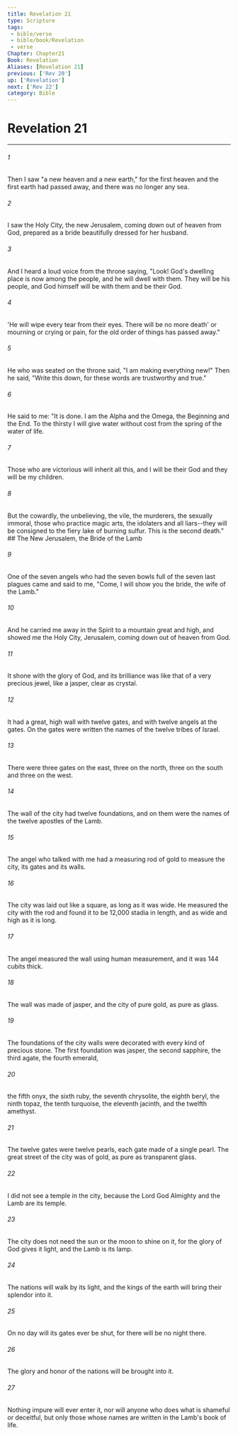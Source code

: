 ```yaml
---
title: Revelation 21
type: Scripture
tags:
 - bible/verse
 - bible/book/Revelation
 - verse
Chapter: Chapter21
Book: Revelation
Aliases: [Revelation 21]
previous: ['Rev 20']
up: ['Revelation']
next: ['Rev 22']
category: Bible
---
```

# Revelation 21

***


###### 1 
Then I saw "a new heaven and a new earth," for the first heaven and the first earth had passed away, and there was no longer any sea. 

###### 2 
I saw the Holy City, the new Jerusalem, coming down out of heaven from God, prepared as a bride beautifully dressed for her husband. 

###### 3 
And I heard a loud voice from the throne saying, "Look! God's dwelling place is now among the people, and he will dwell with them. They will be his people, and God himself will be with them and be their God. 

###### 4 
'He will wipe every tear from their eyes. There will be no more death' or mourning or crying or pain, for the old order of things has passed away." 

###### 5 
He who was seated on the throne said, "I am making everything new!" Then he said, "Write this down, for these words are trustworthy and true." 

###### 6 
He said to me: "It is done. I am the Alpha and the Omega, the Beginning and the End. To the thirsty I will give water without cost from the spring of the water of life. 

###### 7 
Those who are victorious will inherit all this, and I will be their God and they will be my children. 

###### 8 
But the cowardly, the unbelieving, the vile, the murderers, the sexually immoral, those who practice magic arts, the idolaters and all liars--they will be consigned to the fiery lake of burning sulfur. This is the second death." ## The New Jerusalem, the Bride of the Lamb 

###### 9 
One of the seven angels who had the seven bowls full of the seven last plagues came and said to me, "Come, I will show you the bride, the wife of the Lamb." 

###### 10 
And he carried me away in the Spirit to a mountain great and high, and showed me the Holy City, Jerusalem, coming down out of heaven from God. 

###### 11 
It shone with the glory of God, and its brilliance was like that of a very precious jewel, like a jasper, clear as crystal. 

###### 12 
It had a great, high wall with twelve gates, and with twelve angels at the gates. On the gates were written the names of the twelve tribes of Israel. 

###### 13 
There were three gates on the east, three on the north, three on the south and three on the west. 

###### 14 
The wall of the city had twelve foundations, and on them were the names of the twelve apostles of the Lamb. 

###### 15 
The angel who talked with me had a measuring rod of gold to measure the city, its gates and its walls. 

###### 16 
The city was laid out like a square, as long as it was wide. He measured the city with the rod and found it to be 12,000 stadia in length, and as wide and high as it is long. 

###### 17 
The angel measured the wall using human measurement, and it was 144 cubits thick. 

###### 18 
The wall was made of jasper, and the city of pure gold, as pure as glass. 

###### 19 
The foundations of the city walls were decorated with every kind of precious stone. The first foundation was jasper, the second sapphire, the third agate, the fourth emerald, 

###### 20 
the fifth onyx, the sixth ruby, the seventh chrysolite, the eighth beryl, the ninth topaz, the tenth turquoise, the eleventh jacinth, and the twelfth amethyst. 

###### 21 
The twelve gates were twelve pearls, each gate made of a single pearl. The great street of the city was of gold, as pure as transparent glass. 

###### 22 
I did not see a temple in the city, because the Lord God Almighty and the Lamb are its temple. 

###### 23 
The city does not need the sun or the moon to shine on it, for the glory of God gives it light, and the Lamb is its lamp. 

###### 24 
The nations will walk by its light, and the kings of the earth will bring their splendor into it. 

###### 25 
On no day will its gates ever be shut, for there will be no night there. 

###### 26 
The glory and honor of the nations will be brought into it. 

###### 27 
Nothing impure will ever enter it, nor will anyone who does what is shameful or deceitful, but only those whose names are written in the Lamb's book of life. 

